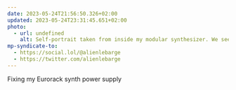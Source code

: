 ```yaml
---
date: 2023-05-24T21:56:50.326+02:00
updated: 2023-05-24T23:31:45.651+02:00
photo:
  - url: undefined
    alt: Self-portrait taken from inside my modular synthesizer. We see the back of the Eurorack modules. Between two modules, we just see my eyes and very concentrated I try to screw the power supply of the synthesizer.
mp-syndicate-to:
  - https://social.lol/@alienlebarge
  - https://twitter.com/alienlebarge
---
```

Fixing my Eurorack synth power supply
